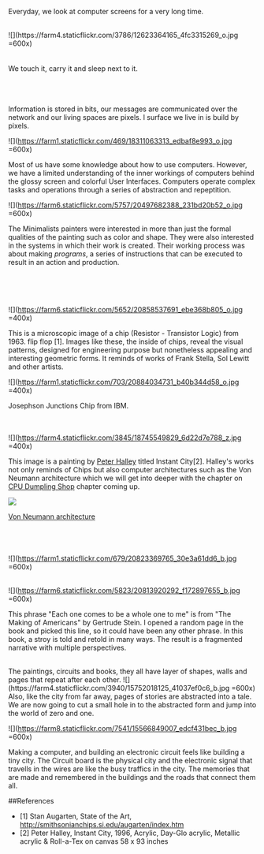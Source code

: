  
Everyday, we look at computer screens for a very long time.  

</br> 
![](https://farm4.staticflickr.com/3786/12623364165_4fc3315269_o.jpg =600x)


</br>
</br>
</br>
We touch it, carry it and sleep next to it.
</br>
</br>

</br>
</br>

Information is stored in bits, our messages are communicated over the network and our living spaces are  pixels. l surface we live in is build by pixels.  

![](https://farm1.staticflickr.com/469/18311063313_edbaf8e993_o.jpg =600x)

Most of us have some knowledge about how to use computers. However, we have a limited understanding of the inner workings of computers behind the glossy screen and colorful User Interfaces. Computers operate complex tasks and operations through a series of abstraction and repeptition.   
 

![](https://farm6.staticflickr.com/5757/20497682388_231bd20b52_o.jpg =600x)




The Minimalists painters were interested in more than just the formal qualities of the painting such as color and shape. They were also interested in the systems in which their work is created. Their working process was about making *programs*, a series of instructions that can be executed to result in an action and production. 

 </br>
 </br>
 </br>
 
 ![](https://farm6.staticflickr.com/5652/20858537691_ebe368b805_o.jpg =400x)

This is a microscopic image of a chip (Resistor - Transistor Logic) from 1963. 
 flip flop [1]. Images like these, the inside of chips, reveal the visual patterns, designed for engineering purpose but nonetheless appealing and interesting geometric forms. It reminds of works of Frank Stella, Sol Lewitt and other artists. 


![](https://farm1.staticflickr.com/703/20884034731_b40b344d58_o.jpg =400x)

Josephson Junctions Chip from IBM. 
</br>
</br>
</br>


![](https://farm4.staticflickr.com/3845/18745549829_6d22d7e788_z.jpg =400x)

 
  This image is a painting by [Peter Halley](http://www.peterhalley.com/) titled Instant City[2]. Halley's works not only reminds of Chips but also computer architectures  such as the Von Neumann architecture which we will get into deeper with the chapter on [CPU Dumpling Shop](https://github.com/tchoi8/handmadecomputer/tree/master/Dumpling) chapter coming up. 
  
  ![](http://history-computer.com/ModernComputer/thinkers/images/vonNeumannArch.jpg )
  
[Von Neumann architecture](http://history-computer.com/ModernComputer/thinkers/Neumann.html) 
</br>
</br>
</br>
</br>
</br>![](https://farm1.staticflickr.com/679/20823369765_30e3a61dd6_b.jpg =600x)
</br>
</br> 

 ![](https://farm6.staticflickr.com/5823/20813920292_f172897655_b.jpg =600x)

 
This phrase "Each one comes to be a whole one to me" is from "The Making of Americans" by Gertrude Stein. I opened a random page in the book and picked this line, so it could have been any other phrase. In this book, a stroy is told and retold in many ways. The result is a fragmented narrative with multiple perspectives. 


</br>
The paintings, circuits and books, they all have layer of shapes, walls and pages that repeat after each other. 
![](https://farm4.staticflickr.com/3940/15752018125_41037ef0c6_b.jpg =600x)
Also, like the city from far away, pages of stories are abstracted into a tale. 
We are now going to cut a small hole in to the abstracted form and jump into the world of zero and one.

![](https://farm8.staticflickr.com/7541/15566849007_edcf431bec_b.jpg =600x)
  

 
  

Making a computer, and building an electronic circuit feels like building a tiny city. The Circuit board is the physical city and the electronic signal that travells in the wires are like the busy traffics in the city. The memories that are made and remembered in the buildings and the roads that connect them all. 
 
 
 


##References 
- [1] Stan Augarten, State of the Art, http://smithsonianchips.si.edu/augarten/index.htm 
- [2] Peter Halley, Instant City, 1996, Acrylic, Day-Glo acrylic, Metallic acrylic &
Roll-a-Tex on canvas 58 x 93 inches  